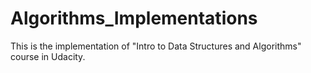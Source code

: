 # Algorithms_Implementations
This is the implementation of "Intro to Data Structures and Algorithms" course in Udacity.

